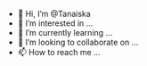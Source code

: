 - 👋 Hi, I’m @Tanaiska
- 👀 I’m interested in ...
- 🌱 I’m currently learning ...
- 💞️ I’m looking to collaborate on ...
- 📫 How to reach me ...

<!---
Tanaiska/Tanaiska is a ✨ special ✨ repository because its `README.md` (this file) appears on your GitHub profile.
You can click the Preview link to take a look at your changes.
--->
